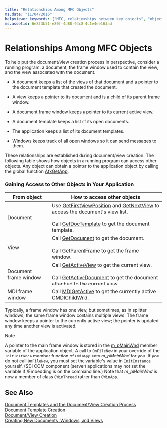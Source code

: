 ```yaml
---
title: "Relationships Among MFC Objects"
ms.date: "11/04/2016"
helpviewer_keywords: ["MFC, relationships between key objects", "objects [MFC], relationships", "relationships, MFC objects", "MFC object relationships"]
ms.assetid: 6e8f3b51-e80f-4d88-94c8-4c1e4ee163ad
---
```

# Relationships Among MFC Objects

To help put the document/view creation process in perspective, consider a running program: a document, the frame window used to contain the view, and the view associated with the document.

- A document keeps a list of the views of that document and a pointer to the document template that created the document.

- A view keeps a pointer to its document and is a child of its parent frame window.

- A document frame window keeps a pointer to its current active view.

- A document template keeps a list of its open documents.

- The application keeps a list of its document templates.

- Windows keeps track of all open windows so it can send messages to them.

These relationships are established during document/view creation. The following table shows how objects in a running program can access other objects. Any object can obtain a pointer to the application object by calling the global function [AfxGetApp](../mfc/reference/application-information-and-management.md#afxgetapp).

### Gaining Access to Other Objects in Your Application

|From object|How to access other objects|
|-----------------|---------------------------------|
|Document|Use [GetFirstViewPosition](../mfc/reference/cdocument-class.md#getfirstviewposition) and [GetNextView](../mfc/reference/cdocument-class.md#getnextview) to access the document's view list.<br /><br /> Call [GetDocTemplate](../mfc/reference/cdocument-class.md#getdoctemplate) to get the document template.|
|View|Call [GetDocument](../mfc/reference/cview-class.md#getdocument) to get the document.<br /><br /> Call [GetParentFrame](../mfc/reference/cwnd-class.md#getparentframe) to get the frame window.|
|Document frame window|Call [GetActiveView](../mfc/reference/cframewnd-class.md#getactiveview) to get the current view.<br /><br /> Call [GetActiveDocument](../mfc/reference/cframewnd-class.md#getactivedocument) to get the document attached to the current view.|
|MDI frame window|Call [MDIGetActive](../mfc/reference/cmdiframewnd-class.md#mdigetactive) to get the currently active [CMDIChildWnd](../mfc/reference/cmdichildwnd-class.md).|

Typically, a frame window has one view, but sometimes, as in splitter windows, the same frame window contains multiple views. The frame window keeps a pointer to the currently active view; the pointer is updated any time another view is activated.

> [!NOTE]
>  A pointer to the main frame window is stored in the [m_pMainWnd](../mfc/reference/cwinthread-class.md#m_pmainwnd) member variable of the application object. A call to `OnFileNew` in your override of the `InitInstance` member function of `CWinApp` sets *m_pMainWnd* for you. If you do not call `OnFileNew`, you must set the variable's value in `InitInstance` yourself. (SDI COM component (server) applications may not set the variable if /Embedding is on the command line.) Note that *m_pMainWnd* is now a member of class `CWinThread` rather than `CWinApp`.

## See Also

[Document Templates and the Document/View Creation Process](../mfc/document-templates-and-the-document-view-creation-process.md)<br/>
[Document Template Creation](../mfc/document-template-creation.md)<br/>
[Document/View Creation](../mfc/document-view-creation.md)<br/>
[Creating New Documents, Windows, and Views](../mfc/creating-new-documents-windows-and-views.md)

